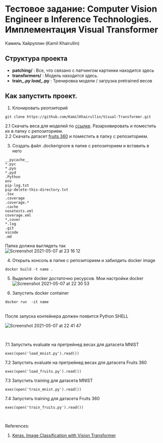 # Тестовое задание: Computer Vision Engineer в Inference Technologies. Имплементация Visual Transformer
Камиль Хайруллин (Kamil Khairullin)

## Структура проекта
- **patching/** : Все, что связано с патчингом картинки находится здесь
- **transformers/** : Модель находится здесь.
- **train_*.py load_*.py** : Тренировка модели / загрузка pretrained весов
## Как запустить проект.

1. Клонировать реопзиторий 
```
git clone https://github.com/KamilKhairullin/Visual-Transformer.git
```
2.1 Скачать веса для моделей по [ссылке](https://drive.google.com/file/d/1buYfAOxozvR_zi-Yyn-KmPhgzMJumuUl/view?usp=sharing). Разархивировать и поместить их в папку с репозиторием. <br/>
2.2 Скачать датасет [fruits 360](https://www.kaggle.com/moltean/fruits) и поместить в папку с репозиторием.

3. Создать файл .dockerignore в папке с репозиторием и вставить в него
```
__pycache__
*.pyc
*.pyo
*.pyd
.Python
env
pip-log.txt
pip-delete-this-directory.txt
.tox
.coverage
.coverage.*
.cache
nosetests.xml
coverage.xml
*,cover
*.log
.git
vscode
.md
```

Папка должна выглядеть так <br/>
![Screenshot 2021-05-07 at 23 16 12](https://user-images.githubusercontent.com/54369751/117503850-3e452a80-af8a-11eb-9cc9-715a663ca732.png)
<br/>
 
4. Открыть консоль в папке с репозиторием и забилдить docker image
```
docker build -t name .
```

5. Выделите docker достаточно ресурсов. Мои настройки docker
![Screenshot 2021-05-07 at 22 30 53](https://user-images.githubusercontent.com/54369751/117499423-e3a8d000-af83-11eb-9ce3-b8275bda68da.png)

6. Запустить docker container
```
docker run  -it name
```
<br/>
После запуска контейнера должен появится Python SHELL <br/>

![Screenshot 2021-05-07 at 22 41 47](https://user-images.githubusercontent.com/54369751/117500513-6bdba500-af85-11eb-9def-0b2aceb99b7f.png)

<br/>

7.1 Запустить evaluate на претрейнед весах для датасета MNIST
```
exec(open('load_mnist.py').read())
```
7.2 Запустить evaluate на претрейнед весах для датасета Fruits 360
```
exec(open('load_fruits.py').read())
```
7.3 Запустить training для датасета MNIST
```
exec(open('train_mnist.py').read())
```
7.4 Запустить training для датасета Fruits 360
```
exec(open('train_fruits.py').read())
```
<br/>


References:

1. [Keras. Image Classification with Vision Transformer](https://keras.io/examples/vision/image_classification_with_vision_transformer/)
